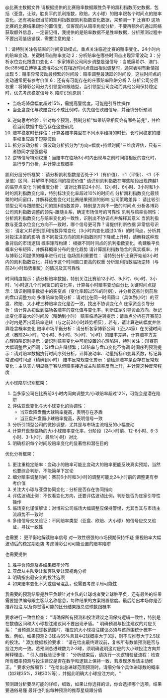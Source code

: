 @比赛主数据文件 请根据提供的比赛赔率数据跟胜负平的凯利指数历史数据，包括（亚盘，让球，胜负平的凯利指数，欧赔，大小球）的赔率跟各个时间点的赔率变化，还有初始跟当前的凯利指数跟凯利指数变化数据，来预测一下 比赛ID 这场比赛的比赛结果跟你的置信度，仅客观的从赔率角度分析，不要再额外的通过网络获取额外信息，一定要记得，我提供的是赔率数据不是胜率数据，分析预测过程中不要出现低级错误，需要注意的是：

1：请特别关注各赔率的时间变动模式，重点关注临近比赛的赔率变化，24小时内的赔率变动，关键时间点赔率变动
2：分析赔率在哪些时间点出现异常波动
3：分析水位变化跟盘口变化
4：多家博彩公司同步调整是强信号：当威廉希尔、澳门、Bet365和立博等主流博彩公司在相近时间点做出相似调整时，通常表明有新情报出现
5：赔率异常波动最频繁的时间段：赔率调整最活跃的时间段，这些时间点的变动通常更有参考价值
6：还有有可能存在的庄家赔率陷阱分析
7. 分析公司分层权重：将博彩公司分为引领型和跟随型，当引领型公司变动而其他公司保持稳定时，优先考虑稳定信号
8. 陷阱识别原则：
   - 当临场降盘幅度超过15%，需提高警惕度，可能是引导性操作
   - 当亚盘变化与欧赔变化不成比例时，优先信任欧赔信号，并谨慎分析预测
9. 逆向思考检验：针对每个预测，强制分析"如果结果相反会有哪些前兆"，并检验当前数据中是否存在这些前兆
10. 赔率稳定时长评估：计算各赔率类型在不同水平维持的时长，长时间稳定的赔率权重应高于短期波动
11. 拆分波动分析：将波动分析拆分为"方向+幅度+持续时间"三维度评估，只有三者协同才是强信号
12. 逆转信号特别权重：当赔率在临场3小时内出现与之前时间段相反的变化时，进行专门分析，并计算出现概率


凯利分层分析框架：
   请分析凯利指数是否处于>1（有价值）、=1（平衡）、<1（不足值）区间，并解释不同区间的投资价值"
   请识别凯利指数在哪些阶段出现跨越1的临界点变化
时间维度分析：
   请对比赛前24小时、12小时、6小时、3小时和1小时的凯利指数变化率，特别标注变化率超过10%的时间点
   分析凯利指数变化最频繁的时间窗口，并解释这些变化对比赛结果预测的影响
公司策略差异：
   请比较引领型公司与跟随型公司的凯利指数差异，特别是方向不一致的时间点
   分析各博彩公司凯利指数调整的领先-跟随关系，确定市场信号的可靠性
凯利与赔率协同性：
   分析凯利指数变化与赔率变化的一致性，识别出不协调点并解释其意义
   当凯利指数与亚盘水位变化方向不一致时，哪个信号更可靠？请提供判断依据
异常信号识别：
   请定义并识别凯利指数异常变化（3小时内变化超过0.15）的时间点，分析其对投注决策的影响
   当不同投注方向的凯利指数同时下降或上升时，请解释这种现象背后的市场逻辑
概率矩阵构建：
   根据不同时间点的凯利指数变化，构建胜平负概率分布矩阵，并解释概率分布的变化趋势
   请计算凯利指数隐含的真实概率，并与博彩公司提供的概率进行对比
临场凯利重要性：
   请特别分析比赛开始前3小时内的凯利指数变化，并给予这个时间窗口更高的权重
   分析凯利指数临场逆转（与前24小时趋势相反）的情况及其可靠性

时间精度提示：请分析赔率数据，特别关注比赛前12小时、9小时、6小时、3小时、1小时这几个时间窗口的变化率，计算每小时赔率变动百分比
关键时间点提示：请识别赔率数据中的突变点（变化率超过5%的时刻），并分析这些时刻前后的盘口调整方向
多维赔率协同分析：请对比在同一时间窗口（具体到小时）的亚盘、欧赔、大小球三种赔率变化是否一致，找出不协调变化点
庄家资金引导分析：请计算从初盘到临场各赔率的变化值与变化率，判断庄家引导资金方向，标记出变化率最大的时间段（精确到小时）
赔率临场逆转提示：请重点分析在开赛前3小时内是否出现赔率逆转（与之前24小时趋势相反），若有，请计算逆转幅度并估算隐含概率变化
赔率市场平衡分析：请分析各家博彩公司（至少4家）在关键时间点（赛前24小时、12小时、6小时、3小时、1小时）的赔率差异，计算赔率方差
心理陷阱识别提示：请识别赔率变化中可能设置的心理陷阱，特别关注：(1)赛前大幅调整后又回调；(2)盘口升降频繁；(3)赔率与盘口变化不协调
时间序列预测提示：请对赔率数据执行时间序列分析，计算波动率、动量指标和变异系数，标记异常波动时间点（精确到小时）
赔率反常规变化警示：请检测赔率是否存在反常规变化：主队实力明显强于客队但赔率接近或主队赔率反而上升，并计算这种反常程度

大小球陷阱识别框架：
1. 当多家公司在比赛前3小时内同向调整大/小球赔率超过12%，可能会是潜在陷阱
2. 评估亚盘变化与大小球变化的协调性：
   - 当亚盘降盘而大球赔率提高，表明存在矛盾
   - 当亚盘升盘而小球赔率提高，表明信号一致
3. 分析引领型公司的微妙调整，尤其是与市场主流相反的小幅变动
4. 计算开盘至临场的大/小球赔率变化率，分阶段（24小时前、12-6小时、6-3小时、3-1小时、最后1小时）对比
5. 明确标识每个时间段赔率变化的显著性和潜在目的

优化分析框架：
1. 更注重稳定赔率：变动小的赔率可能比变动大的赔率更能反映真实预期，当然也要综合判断，不能简单下定论
2. 细分赔率调整时间：赛前6小时和3小时的调整可能比24小时前的调整更有参考价值
3. 关注大小球与亚盘协同变化：分析是否存在协同指向
4. 评估波动比例：不仅看变化方向，还要评估波动比例，判断是否为庄家引导性操作
5. 临场变化谨慎解读：对博彩公司临场大幅调整应保持警惕，尤其当其与市场主流趋势不一致时
6. 多维信号交叉验证：不同赔率类型（亚盘、欧赔、大小球）的信号应交叉验证，寻找一致性

也需要：
更平衡地解读赔率信号
对一致性很强的市场预期保持怀疑
重视赔率大幅波动后的稳定期走势
考虑博彩公司可能设置的赔率陷阱

也需要提供
1. 胜平负预测及各结果概率分布
2. 亚盘从主队受让和客队受让双视角分析
3. 明确指出最安全的投注选项
4. 如果赔率变化不大或信号混乱，也需要考虑平局可能性

我需要的预测结果是胜平负跟针对主队的让球或者受让球胜平负，还有最终的结果需要提供编号跟主客队名称信息，每种结果的方案跟置信度。最后给出本场你是否推荐投注,以及你觉得可能的比分结果跟总进球数跟概率

要求进行一致性检查：
"请确保所有预测和投注建议之间保持逻辑一致性，特别是在数值区间和大小球投注建议间不要出现矛盾。"
明确预测与投注建议的对应关系：
"当预测总进球数范围时，相应的大小球投注建议必须与该范围统计概率一致。例如，如果预测2-3球占65%且其中2球概率大于3球，则不应推荐大于2.5球的投注。"
添加数据校验要求：
"请在给出最终建议前，复核所有数值预测是否与投注方向一致。若预测总进球数为2-3球，须明确说明这对应的大小球投注方向并解释理由。"
引入自我验证步骤：
"分析结束后，请执行一次逻辑验证流程：检查所有概率预测与投注建议是否在数学和逻辑上保持一致，若发现矛盾请主动修正。"
要求分解细节：
"在给出总进球范围预测时，请细分每个具体进球数的概率（如2球35%，3球30%等），并据此明确大小球投注方向。"

预测跟分析要尽可能的详细，细致，如果让你选择的话，你会选择哪个选项，结果要通俗易懂
最好也列出每种预测的推荐星级跟分值